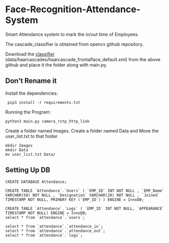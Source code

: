 # Face-Recognition-Attendance-System
Smart Attendance system to mark the in/out time of Employees.

The cascade_classifier is obtained from opencv github repository.

Download the [classifier](https://github.com/kipr/opencv/blob/master/data/haarcascades/haarcascade_frontalface_default.xml) (data/haarcascades/haarcascade_frontalface_default.xml) from the above github and place it the folder along with main.py.



## Don't Rename it ##

Install the dependencies:
     
     pip3 install -r requirements.txt

Running the Program:
    
    python3 main.py camera_rstp_http_link

Create a folder named Images.
Create a folder named Data and Move the user_list.txt to that folder

    mkdir Images
    mkdir Data
    mv user_list.txt Data/


  
## Setting Up DB
```
CREATE DATABASE Attendance;

CREATE TABLE `Attendance`.`Users` ( `EMP_ID` INT NOT NULL , `EMP_Name` VARCHAR(50) NOT NULL , `Designation` VARCHAR(20) NOT NULL , `Joined` TIMESTAMP NOT NULL, PRIMARY KEY (`EMP_ID`) ) ENGINE = InnoDB; 

CREATE TABLE `Attendance`.`Logs` ( `EMP_ID` INT NOT NULL, `APPEARANCE` TIMESTAMP NOT NULL) ENGINE = InnoDB;
select * from `attendance`.`users`;

select * from `attendance`.`attendance_in`;
select * from `attendance`.`attendance_out`;
select * from `attendance`.`logs`;
```